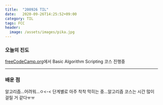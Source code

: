 ```yaml
---
title:  "200926 TIL"
date:   2020-09-26T14:25:52+09:00
category: TIL
tags: FCC
header:
  image: /assets/images/pika.jpg
---
```


<h3>오늘의 진도</h3>

[freeCodeCamp.org](https://www.freecodecamp.org/)에서 Basic Algorithm Scripting 코스 진행중

<hr>

<h3>배운 점</h3>

알고리즘...어려워...ㅇ<-< 단계별로 아주 착착 막히는 중...알고리즘 코스는 시간 많이 걸릴 거 같다ㅠㅠ